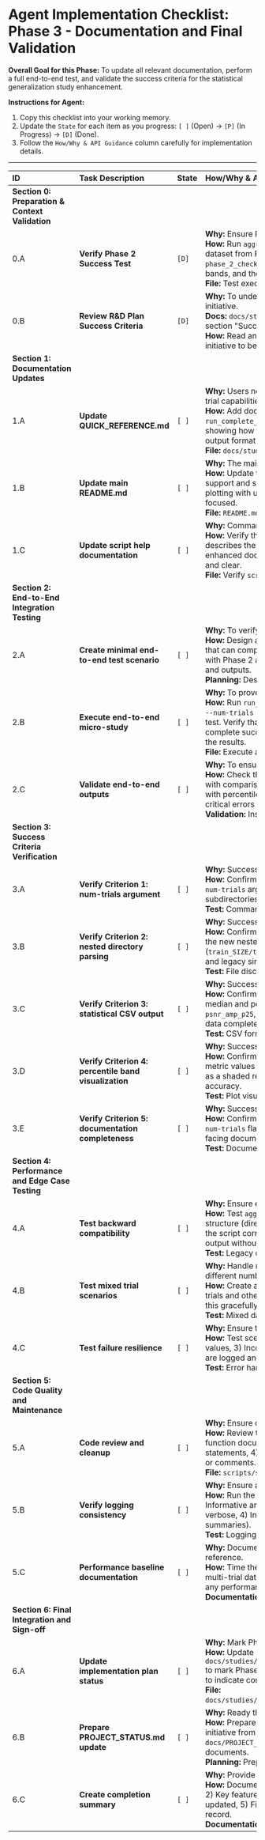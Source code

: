 # Agent Implementation Checklist: Phase 3 - Documentation and Final Validation

**Overall Goal for this Phase:** To update all relevant documentation, perform a full end-to-end test, and validate the success criteria for the statistical generalization study enhancement.

**Instructions for Agent:**
1. Copy this checklist into your working memory.
2. Update the `State` for each item as you progress: `[ ]` (Open) -> `[P]` (In Progress) -> `[D]` (Done).
3. Follow the `How/Why & API Guidance` column carefully for implementation details.

---

| ID | Task Description | State | How/Why & API Guidance |
| :-- | :-- | :-- | :-- |
| **Section 0: Preparation & Context Validation** |
| 0.A | **Verify Phase 2 Success Test** | `[D]` | **Why:** Ensure Phase 2 is actually complete before proceeding. <br> **How:** Run `aggregate_and_plot_results.py` on the mock multi-trial dataset from Phase 2. Verify that all tasks in `phase_2_checklist_stats.md` are marked `[D]`, the plot shows percentile bands, and the CSV contains `_median`, `_p25`, `_p75` columns. <br> **File:** Test execution and checklist verification. |
| 0.B | **Review R&D Plan Success Criteria** | `[D]` | **Why:** To understand exactly what constitutes completion for this initiative. <br> **Docs:** `docs/studies/multirun/plan_statistical_generalization.md` section "Success Criteria (How we know we're done)". <br> **How:** Read and note the 5 success criteria that must be met for the initiative to be considered complete. |
| **Section 1: Documentation Updates** |
| 1.A | **Update QUICK_REFERENCE.md** | `[ ]` | **Why:** Users need to know about the new `--num-trials` flag and multi-trial capabilities. <br> **How:** Add documentation for the `--num-trials` flag in `run_complete_generalization_study.sh`. Include example usage showing how to run multi-trial studies. Document the new statistical output format (median, percentiles). <br> **File:** `docs/studies/QUICK_REFERENCE.md`. |
| 1.B | **Update main README.md** | `[ ]` | **Why:** The main README should reflect the enhanced capabilities. <br> **How:** Update the generalization study section to mention multi-trial support and statistical robustness. Add a brief note about the enhanced plotting with uncertainty bands. Keep changes concise and user-focused. <br> **File:** `README.md` (project root). |
| 1.C | **Update script help documentation** | `[ ]` | **Why:** Command-line help should reflect the new capabilities. <br> **How:** Verify that `aggregate_and_plot_results.py --help` accurately describes the new multi-trial detection and statistical features. The enhanced docstring should be sufficient, but check that it's complete and clear. <br> **File:** Verify `scripts/studies/aggregate_and_plot_results.py` docstring. |
| **Section 2: End-to-End Integration Testing** |
| 2.A | **Create minimal end-to-end test scenario** | `[ ]` | **Why:** To verify the complete workflow works as designed. <br> **How:** Design a minimal test using `--train-sizes "512" --num-trials 2` that can complete quickly. This will test the Phase 1 script integration with Phase 2 aggregation. Document the expected directory structure and outputs. <br> **Planning:** Design test parameters and expected outcomes. |
| 2.B | **Execute end-to-end micro-study** | `[ ]` | **Why:** To prove the integrated workflow functions correctly. <br> **How:** Run `run_complete_generalization_study.sh --train-sizes "512" --num-trials 2 --skip-data-prep` (if available) or equivalent minimal test. Verify that: 1) Trial directories are created correctly, 2) Both trials complete successfully, 3) `aggregate_and_plot_results.py` processes the results. <br> **File:** Execute and monitor the complete workflow. |
| 2.C | **Validate end-to-end outputs** | `[ ]` | **Why:** To ensure the final artifacts meet expectations. <br> **How:** Check that the end-to-end test produces: 1) Trial subdirectories with comparison_metrics.csv files, 2) A final plot showing median lines with percentile bands, 3) A results.csv with statistical columns, 4) No critical errors in logs. <br> **Validation:** Inspect all generated files and verify quality. |
| **Section 3: Success Criteria Verification** |
| 3.A | **Verify Criterion 1: num-trials argument** | `[ ]` | **Why:** Success criterion from R&D plan. <br> **How:** Confirm that `run_complete_generalization_study.sh` accepts a `--num-trials` argument and creates the corresponding number of trial subdirectories for each training size. Test with different values (1, 2, 5). <br> **Test:** Command-line argument parsing and directory creation. |
| 3.B | **Verify Criterion 2: nested directory parsing** | `[ ]` | **Why:** Success criterion from R&D plan. <br> **How:** Confirm that `aggregate_and_plot_results.py` successfully parses the new nested directory structure (`train_SIZE/trial_N/comparison_metrics.csv`). Test with both multi-trial and legacy single-trial data. <br> **Test:** File discovery and parsing logic. |
| 3.C | **Verify Criterion 3: statistical CSV output** | `[ ]` | **Why:** Success criterion from R&D plan. <br> **How:** Confirm that the final `results.csv` file contains columns for the median and percentiles of each metric (e.g., `psnr_amp_median`, `psnr_amp_p25`, `psnr_amp_p75`). Verify column naming consistency and data completeness. <br> **Test:** CSV format and content validation. |
| 3.D | **Verify Criterion 4: percentile band visualization** | `[ ]` | **Why:** Success criterion from R&D plan. <br> **How:** Confirm that the final plot (`.png`) correctly displays the median metric values as lines and the interquartile range (25th-75th percentile) as a shaded region around the lines. Verify visual clarity and legend accuracy. <br> **Test:** Plot visual inspection and validation. |
| 3.E | **Verify Criterion 5: documentation completeness** | `[ ]` | **Why:** Success criterion from R&D plan. <br> **How:** Confirm that the `QUICK_REFERENCE.md` is updated with the new `--num-trials` flag and includes a complete example. Verify that all user-facing documentation accurately reflects the new capabilities. <br> **Test:** Documentation review and completeness check. |
| **Section 4: Performance and Edge Case Testing** |
| 4.A | **Test backward compatibility** | `[ ]` | **Why:** Ensure existing single-trial studies still work. <br> **How:** Test `aggregate_and_plot_results.py` on a legacy directory structure (direct `train_SIZE/comparison_metrics.csv` files). Verify that the script correctly detects single-trial mode and produces appropriate output without percentile bands. <br> **Test:** Legacy compatibility verification. |
| 4.B | **Test mixed trial scenarios** | `[ ]` | **Why:** Handle real-world scenarios where different training sizes have different numbers of trials. <br> **How:** Create a test dataset where some training sizes have multiple trials and others have single trials. Verify that the aggregation handles this gracefully and produces appropriate warnings. <br> **Test:** Mixed data structure handling. |
| 4.C | **Test failure resilience** | `[ ]` | **Why:** Ensure the system handles various failure modes gracefully. <br> **How:** Test scenarios with: 1) Missing CSV files, 2) CSV files with all NaN values, 3) Incomplete trial directories. Verify that appropriate warnings are logged and the system continues processing available data. <br> **Test:** Error handling and resilience validation. |
| **Section 5: Code Quality and Maintenance** |
| 5.A | **Code review and cleanup** | `[ ]` | **Why:** Ensure code quality and maintainability. <br> **How:** Review the modified `aggregate_and_plot_results.py` for: 1) Clear function documentation, 2) Consistent error handling, 3) No debug print statements, 4) Appropriate logging levels. Clean up any temporary code or comments. <br> **File:** `scripts/studies/aggregate_and_plot_results.py`. |
| 5.B | **Verify logging consistency** | `[ ]` | **Why:** Ensure appropriate logging for debugging and monitoring. <br> **How:** Run the script with `--verbose` and verify that log messages are: 1) Informative and appropriate, 2) Consistently formatted, 3) Not overly verbose, 4) Include key statistics (trial counts, file counts, processing summaries). <br> **Test:** Logging output review. |
| 5.C | **Performance baseline documentation** | `[ ]` | **Why:** Document expected performance characteristics for future reference. <br> **How:** Time the execution of `aggregate_and_plot_results.py` on the test multi-trial dataset. Document approximate processing time per trial and any performance considerations for large studies. <br> **Documentation:** Performance characteristics summary. |
| **Section 6: Final Integration and Sign-off** |
| 6.A | **Update implementation plan status** | `[ ]` | **Why:** Mark Phase 3 as complete in the official planning documents. <br> **How:** Update `docs/studies/multirun/implementation_statistical_generalization.md` to mark Phase 3 as complete (`[✅]`) and update the "Current Phase" line to indicate completion. <br> **File:** `docs/studies/multirun/implementation_statistical_generalization.md`. |
| 6.B | **Prepare PROJECT_STATUS.md update** | `[ ]` | **Why:** Ready the project status for initiative completion. <br> **How:** Prepare (but do not yet apply) the changes needed to move this initiative from "Current Active Initiative" to "Completed Initiatives" in `docs/PROJECT_STATUS.md`. Document the key deliverables and planning documents. <br> **Planning:** Prepare status update content. |
| 6.C | **Create completion summary** | `[ ]` | **Why:** Provide a clear summary of what was accomplished. <br> **How:** Document a concise summary of: 1) All Phase 1-3 deliverables, 2) Key features implemented, 3) Testing completed, 4) Documentation updated, 5) Files modified/created. This serves as a project completion record. <br> **Documentation:** Completion summary report. |
